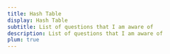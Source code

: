 ```yaml
---
title: Hash Table
display: Hash Table
subtitle: List of questions that I am aware of
description: List of questions that I am aware of
plum: true
---
```


<SubNav module="structures" />

<ListQuestions module="structures" tag="hash-table" />

